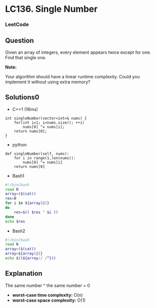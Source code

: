 # LC136. Single Number

### LeetCode

## Question

Given an array of integers, every element appears twice except for one. Find that single one.

**Note:**

Your algorithm should have a linear runtime complexity. Could you implement it without using extra memory?

## Solutions0

* C++1 (16ms)
```
int singleNumber(vector<int>& nums) {
    for(int i=1; i<nums.size(); ++i)
        nums[0] ^= nums[i];
    return nums[0];
}
```

* python
```
def singleNumber(self, nums):
    for i in range(1,len(nums)):
        nums[0] ^= nums[i]
    return nums[0]
```

* Bash1
```bash
#!/bin/bash
read N
array=($(cat))
res=0
for i in ${array[@]}
do
    res=$(( $res ^ $i ))
done
echo $res
```

* Bash2
```bash
#!/bin/bash
read N
array=($(cat))
array=${array[@]}
echo $((${array// /^}))
```

## Explanation

The same number ^ the same number = 0

* **worst-case time complexity:** O(n)
* **worst-case space complexity:** O(1)